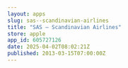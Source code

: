 ```yaml
---
layout: apps
slug: sas--scandinavian-airlines
title: "SAS – Scandinavian Airlines"
store: apple
app_id: 605727126
date: 2025-04-02T08:02:21Z
published: 2013-03-15T07:00:00Z
---
```


